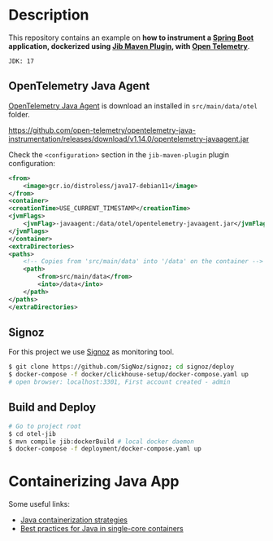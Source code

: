 # Description

This repository contains an example on **how to instrument a [Spring Boot](https://spring.io/projects/spring-boot) application, dockerized using [Jib Maven Plugin](https://github.com/GoogleContainerTools/jib/tree/master/jib-maven-plugin), with [Open Telemetry](https://opentelemetry.io/)**.

`JDK: 17`

## OpenTelemetry Java Agent

[OpenTelemetry Java Agent](https://github.com/open-telemetry/opentelemetry-java-instrumentation) is download an installed in `src/main/data/otel` folder.

https://github.com/open-telemetry/opentelemetry-java-instrumentation/releases/download/v1.14.0/opentelemetry-javaagent.jar

Check the `<configuration>` section in the `jib-maven-plugin` plugin configuration:

```xml
<from>
    <image>gcr.io/distroless/java17-debian11</image>
</from>
<container>
<creationTime>USE_CURRENT_TIMESTAMP</creationTime>
<jvmFlags>
    <jvmFlag>-javaagent:/data/otel/opentelemetry-javaagent.jar</jvmFlag>
</jvmFlags>
</container>
<extraDirectories>
<paths>
    <!-- Copies from 'src/main/data' into '/data' on the container -->
    <path>
        <from>src/main/data</from>
        <into>/data</into>
    </path>
</paths>
</extraDirectories>
```

## Signoz 
For this project we use [Signoz](https://signoz.io/) as monitoring tool. 

```bash
$ git clone https://github.com/SigNoz/signoz; cd signoz/deploy
$ docker-compose -f docker/clickhouse-setup/docker-compose.yaml up
# open browser: localhost:3301, First account created - admin
```

## Build and Deploy

```bash
# Go to project root
$ cd otel-jib
$ mvn compile jib:dockerBuild # local docker daemon
$ docker-compose -f deployment/docker-compose.yaml up
```

# Containerizing Java App
Some useful links: 
* [Java containerization strategies](https://docs.microsoft.com/en-us/azure/developer/java/containers)
* [Best practices for Java in single-core containers](https://developers.redhat.com/articles/2022/04/19/best-practices-java-single-core-containers)
